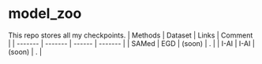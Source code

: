 # model_zoo
This repo stores all my checkpoints.
| Methods | Dataset | Links  | Comment |
| ------- | ------- | ------ | ------- |
| SAMed   | EGD     | (soon) | .       |
| I-AI    | I-AI    | (soon) | .       |
